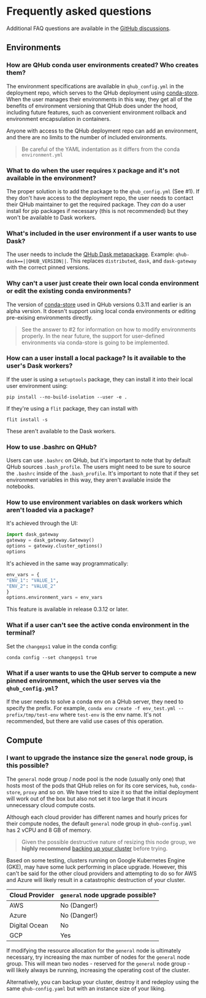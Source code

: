 # Frequently asked questions

Additional FAQ questions are available in the [GitHub discussions](https://github.com/Quansight/qhub/discussions/categories/q-a).

## Environments

### How are QHub conda user environments created? Who creates them?

The environment specifications are available in `qhub_config.yml` in the deployment repo, which serves to the QHub deployment using
[conda-store](https://conda-store.readthedocs.io/). When the user manages their environments in this way, they get all of the benefits of environment versioning that QHub does
under the hood, including future features, such as convenient environment rollback and environment encapsulation in containers.

Anyone with access to the QHub deployment repo can add an environment, and there are no limits to the number of included environments.

> Be careful of the YAML indentation as it differs from the conda `environment.yml`

### What to do when the user requires `X` package and it's not available in the environment?

The proper solution is to add the package to the `qhub_config.yml` (See #1). If they don't have access to the deployment repo, the user needs to contact their QHub maintainer to
get the required package. They *can* do a user install for pip packages if necessary (this is not recommended) but they won't be available to Dask workers.

### What's included in the user environment if a user wants to use Dask?

The user needs to include the [QHub Dask metapackage](https://github.com/conda-forge/qhub-dask-feedstock). Example: `qhub-dask==||QHUB_VERSION||`. This replaces `distributed`,
`dask`, and `dask-gateway` with the correct pinned versions.

### Why can't a user just create their own local conda environment or edit the existing conda environments?

The version of [conda-store](https://conda-store.readthedocs.io/) used in QHub versions 0.3.11 and earlier is an alpha version. It doesn't support using local conda environments or
editing pre-exising environments directly.

> See the answer to #2 for information on how to modify environments properly. In the near future, the support for user-defined environments via conda-store is going to be
> implemented.

### How can a user install a local package? Is it available to the user's Dask workers?

If the user is using a `setuptools` package, they can install it into their local user environment using:

```shell
pip install --no-build-isolation --user -e .
```

If they're using a `flit` package, they can install with

```shell
flit install -s
```

These aren't available to the Dask workers.

### How to use .bashrc on QHub?

Users can use `.bashrc` on QHub, but it's important to note that by default QHub sources `.bash_profile`. The users might need to be sure to source the `.bashrc` inside of the
`.bash_profile`. It's important to note that if they set environment variables in this way, they aren't available inside the notebooks.

### How to use environment variables on dask workers which aren't loaded via a package?

It's achieved through the UI:

```python
import dask_gateway
gateway = dask_gateway.Gateway()
options = gateway.cluster_options()
options
```

It's achieved in the same way programmatically:

```python
env_vars = {
"ENV_1": "VALUE_1",
"ENV_2": "VALUE_2"
}
options.environment_vars = env_vars
```

This feature is available in release 0.3.12 or later.

### What if a user can't see the active conda environment in the terminal?

Set the `changeps1` value in the conda config:

```shell
conda config --set changeps1 true
```

### What if a user wants to use the QHub server to compute a new pinned environment, which the user serves via the `qhub_config.yml`?

If the user needs to solve a conda env on a QHub server, they need to specify the prefix. For example, `conda env create -f env_test.yml --prefix/tmp/test-env` where `test-env` is
the env name. It's not recommended, but there are valid use cases of this operation.

## Compute

### I want to upgrade the instance size the `general` node group, is this possible?

The `general` node group / node pool is the node (usually only one) that hosts most of the pods that QHub relies on for its core services, `hub`, `conda-store`, `proxy` and so on.
We have tried to size it so that the initial deployment will work out of the box but also not set it too large that it incurs unnecessary cloud compute costs.

Although each cloud provider has different names and hourly prices for their compute nodes, the default `general` node group in `qhub-config.yaml` has 2 vCPU and 8 GB of memory.

> Given the possible destructive nature of resizing this node group, we **highly recommend** [backing up your cluster](../admin_guide/backup.md) before trying.

Based on some testing, clusters running on Google Kubernetes Engine (GKE), may have some luck performing in place upgrade. However, this can't be said for the other cloud providers
and attempting to do so for AWS and Azure will likely result in a catastrophic destruction of your cluster.

| Cloud Provider | `general` node upgrade possible? |
| :------------- | :------------------------------- |
| AWS            | No (Danger!)                     |
| Azure          | No (Danger!)                     |
| Digital Ocean  | No                               |
| GCP            | Yes                              |

If modifying the resource allocation for the `general` node is ultimately necessary, try increasing the max number of nodes for the `general` node group. This will mean two nodes -
reserved for the `general` node group - will likely always be running, increasing the operating cost of the cluster.

Alternatively, you can backup your cluster, destroy it and redeploy using the same `qhub-config.yaml` but with an instance size of your liking.
